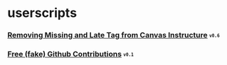 # userscripts

### [Removing Missing and Late Tag from Canvas Instructure](/scripts%20or%20something/removemissing.js) <sub><sup>`v0.6`</sup></sub>

### [Free (fake) Github Contributions](/scripts%20or%20something/freecontributions.js) <sub><sup>`v0.1`</sup></sub>
